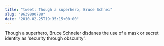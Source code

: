 ```yaml
---
title: "tweet: Though a superhero, Bruce Schnei"
slug: "9639890788"
date: "2010-02-25T19:35:15+00:00"
---
```

Though a superhero, Bruce Schneier disdanes the use of a mask or secret identity as 'security through obscurity'.